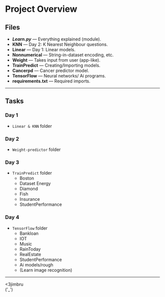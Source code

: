 # Project Overview

## Files

- ***Learn.py*** — Everything explained (module).
- **KNN** — Day 2: K Nearest Neighbour questions.
- **Linear** — Day 1: Linear models.
- **Nonnumerical** — String-in-dataset encoding, etc.
- **Weight** — Takes input from user (app-like).
- **TrainPredict** — Creating/Importing models.
- **Cancerpd** — Cancer predictor model.
- **TensorFlow** — Neural networks/ Ai programs.
- **requirements.txt** — Required imports.

---

## Tasks

### Day 1
- `Linear & KNN` folder

### Day 2
- `Weight-predictor` folder

### Day 3
- `TrainPredict` folder
  - Boston
  - Dataset Energy
  - Diamond
  - Fish
  - Insurance
  - StudentPerformance

### Day 4
- `TensorFlow` folder
  - Bankloan
  - IOT
  - Music
  - RainToday
  - RealEstate
  - StudentPerformance
  - Ai models/rough
  - (Learn image recognition)

------

<3jimbru  
('_')